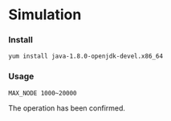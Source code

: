 # Simulation

### Install

```yum install java-1.8.0-openjdk-devel.x86_64```

### Usage

```MAX_NODE 1000~20000```

The operation has been confirmed.
